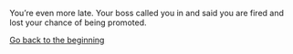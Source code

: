 You’re even more late. Your boss called you in and said you are fired and lost your chance of being promoted.

[Go back to the beginning](car-destiny.md)
